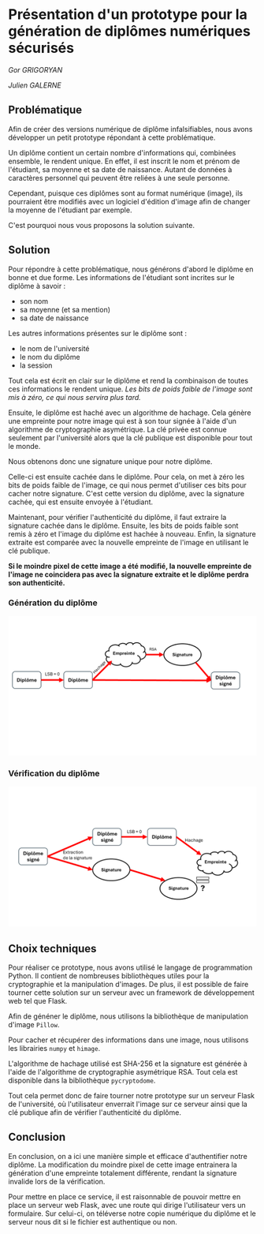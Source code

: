 # Présentation d'un prototype pour la génération de diplômes numériques sécurisés
*Gor GRIGORYAN* 

*Julien GALERNE*

## Problématique
Afin de créer des versions numérique de diplôme infalsifiables, nous avons développer un petit prototype répondant à cette problématique.

Un diplôme contient un certain nombre d'informations qui, combinées ensemble, le rendent unique. En effet, il est inscrit le nom et prénom de l'étudiant, sa moyenne et sa date de naissance. Autant de données à caractères personnel qui peuvent être reliées à une seule personne.

Cependant, puisque ces diplômes sont au format numérique (image), ils pourraient être modifiés avec un logiciel d'édition d'image afin de changer la moyenne de l'étudiant par exemple.

C'est pourquoi nous vous proposons la solution suivante.

## Solution
Pour répondre à cette problématique, nous générons d'abord le diplôme en bonne et due forme. Les informations de l'étudiant sont incrites sur le diplôme à savoir :
- son nom
- sa moyenne (et sa mention)
- sa date de naissance

Les autres informations présentes sur le diplôme sont :
- le nom de l'université
- le nom du diplôme
- la session

Tout cela est écrit en clair sur le diplôme et rend la combinaison de toutes ces informations le rendent unique.
*Les bits de poids faible de l'image sont mis à zéro, ce qui nous servira plus tard.*

Ensuite, le diplôme est haché avec un algorithme de hachage. Cela génère une empreinte pour notre image qui est à son tour signée à l'aide d'un algorithme de cryptographie asymétrique.
La clé privée est connue seulement par l'université alors que la clé publique est disponible pour tout le monde.

Nous obtenons donc une signature unique pour notre diplôme.

Celle-ci est ensuite cachée dans le diplôme. Pour cela, on met à zéro les bits de poids faible de l'image, ce qui nous permet d'utiliser ces bits pour cacher notre signature.
C'est cette version du diplôme, avec la signature cachée, qui est ensuite envoyée à l'étudiant.

Maintenant, pour vérifier l'authenticité du diplôme, il faut extraire la signature cachée dans le diplôme.
Ensuite, les bits de poids faible sont remis à zéro et l'image du diplôme est hachée à nouveau.
Enfin, la signature extraite est comparée avec la nouvelle empreinte de l'image en utilisant le clé publique.

**Si le moindre pixel de cette image a été modifié, la nouvelle empreinte de l'image ne coincidera pas avec la signature extraite et le diplôme perdra son authenticité.**

### Génération du diplôme
![Schéma génération diplôme](./generation-diplome.png "Génération du diplôme")

### Vérification du diplôme
![Schéma vérification diplôme](./verification-diplome.png "Vérification d'un diplôme")

## Choix techniques
Pour réaliser ce prototype, nous avons utilisé le langage de programmation Python. Il contient de nombreuses bibliothèques utiles pour la cryptographie et la manipulation d'images. De plus, il est possible de faire tourner cette solution sur un serveur avec un framework de développement web tel que Flask.

Afin de généner le diplôme, nous utilisons la bibliothèque de manipulation d'image `Pillow`.

Pour cacher et récupérer des informations dans une image, nous utilisons les librairies `numpy` et `himage`.

L'algorithme de hachage utilisé est SHA-256 et la signature est générée à l'aide de l'algorithme de cryptographie asymétrique RSA.
Tout cela est disponible dans la bibliothèque `pycryptodome`.

Tout cela permet donc de faire tourner notre prototype sur un serveur Flask de l'université, où l'utilisateur enverrait l'image sur ce serveur ainsi que la clé publique afin de vérifier l'authenticité du diplôme.

## Conclusion
En conclusion, on a ici une manière simple et efficace d'authentifier notre diplôme. La modification du moindre pixel de cette image entrainera la génération d'une empreinte totalement différente, rendant la signature invalide lors de la vérification.

Pour mettre en place ce service, il est raisonnable de pouvoir mettre en place un serveur web Flask, avec une route qui dirige l'utilisateur vers un formulaire. Sur celui-ci, on téléverse notre copie numérique du diplôme et le serveur nous dit si le fichier est authentique ou non.